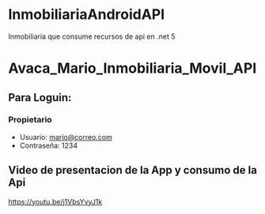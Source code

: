 # InmobiliariaAndroidAPI
Inmobiliaria que consume recursos de api en .net 5

# Avaca_Mario_Inmobiliaria_Movil_API

## Para Loguin:
### Propietario
- Usuario: mario@correo.com
- Contraseña: 1234


## Video de presentacion de la App y consumo de la Api
https://youtu.be/j1VbsYvyJ1k
